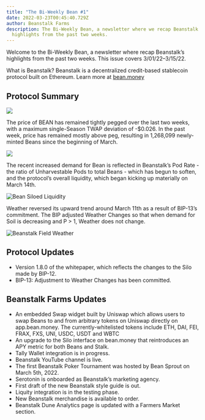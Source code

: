 ```yaml
---
title: "The Bi-Weekly Bean #1"
date: 2022-03-23T00:45:40.729Z
author: Beanstalk Farms
description: The Bi-Weekly Bean, a newsletter where we recap Beanstalk’s
  highlights from the past two weeks.
---
```

Welcome to the Bi-Weekly Bean, a newsletter where recap Beanstalk’s highlights from the past two weeks. This issue covers 3/01/22–3/15/22.

What is Beanstalk? Beanstalk is a decentralized credit-based stablecoin protocol built on Ethereum. Learn more at [bean.money](bean.money)

## **Protocol Summary**

![](https://miro.medium.com/max/1400/1*JhbsUmqmb5h2Q38RUJxFhg.png)

The price of BEAN has remained tightly pegged over the last two weeks, with a maximum single-Season TWAP deviation of -$0.026. In the past week, price has remained mostly above peg, resulting in 1,268,099 newly-minted Beans since the beginning of March.

![](https://miro.medium.com/max/1400/1*RRhaQk-QLrnp7uKkpzFraA.png)

The recent increased demand for Bean is reflected in Beanstalk’s Pod Rate - the ratio of Unharvestable Pods to total Beans - which has begun to soften, and the protocol’s overall liquidity, which began kicking up materially on March 14th.

![Bean Siloed Liquidity](/assets/uploads/screen-shot-2022-03-17-at-6.00.03-pm.png "Bean Siloed Liquidity")

Weather reversed its upward trend around March 11th as a result of BIP-13’s commitment. The BIP adjusted Weather Changes so that when demand for Soil is decreasing and P > 1, Weather does not change.

![Beanstalk Field Weather](/assets/uploads/screen-shot-2022-03-17-at-6.04.27-pm.png)

## **Protocol Updates**

* Version 1.8.0 of the whitepaper, which reflects the changes to the Silo made by BIP-12.
* BIP-13: Adjustment to Weather Changes has been committed.

## Beanstalk Farms **Updates**

* An embedded Swap widget built by Uniswap which allows users to swap Beans to and from arbitrary tokens on Uniswap directly on app.bean.money. The currently-whitelisted tokens include ETH, DAI, FEI, FRAX, FXS, UNI, USDC, USDT and WBTC
* An upgrade to the Silo interface on bean.money that reintroduces an APY metric for both Beans and Stalk.
* Tally Wallet integration is in progress.
* Beanstalk YouTube channel is live.
* The first Beanstalk Poker Tournament was hosted by Bean Sprout on March 5th, 2022.
* Serotonin is onboarded as Beanstalk’s marketing agency.
* First draft of the new Beanstalk style guide is out.
* Liquity integration is in the testing phase.
* New Beanstalk merchandise is available to order.
* Beanstalk Dune Analytics page is updated with a Farmers Market section.